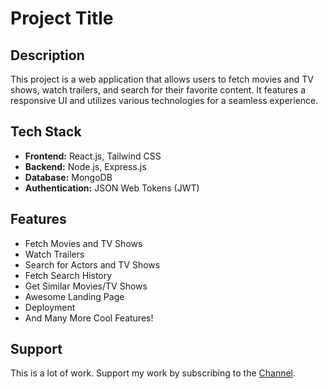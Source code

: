 # Project Title  

## Description  
This project is a web application that allows users to fetch movies and TV shows, watch trailers, and search for their favorite content. It features a responsive UI and utilizes various technologies for a seamless experience.  

## Tech Stack  
- **Frontend:** React.js, Tailwind CSS  
- **Backend:** Node.js, Express.js  
- **Database:** MongoDB  
- **Authentication:** JSON Web Tokens (JWT)  

## Features  
- Fetch Movies and TV Shows  
- Watch Trailers  
- Search for Actors and TV Shows  
- Fetch Search History  
- Get Similar Movies/TV Shows  
- Awesome Landing Page  
- Deployment  
- And Many More Cool Features!  

## Support  
This is a lot of work. Support my work by subscribing to the [Channel](#).
